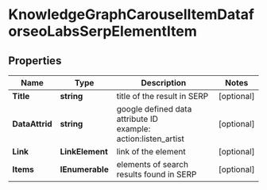 # KnowledgeGraphCarouselItemDataforseoLabsSerpElementItem


## Properties

| Name | Type | Description | Notes |
|------------ | ------------- | ------------- | -------------|
**Title** | **string** | title of the result in SERP |[optional]|
**DataAttrid** | **string** | google defined data attribute ID<br>example:<br>action:listen_artist |[optional]|
**Link** | **LinkElement** | link of the element |[optional]|
**Items** | **IEnumerable<KnowledgeGraphListElement>** | elements of search results found in SERP |[optional]|